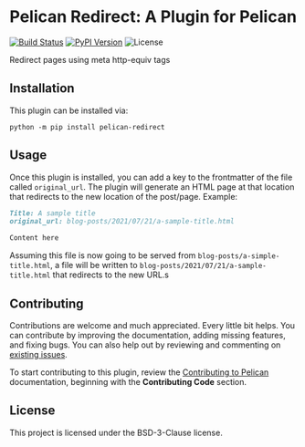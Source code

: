 Pelican Redirect: A Plugin for Pelican
====================================================

[![Build Status](https://img.shields.io/github/workflow/status/pelican-plugins/pelican-redirect/build)](https://github.com/bryanwweber/pelican-redirect/actions)
[![PyPI Version](https://img.shields.io/pypi/v/pelican-redirect)](https://pypi.org/project/pelican-redirect/)
![License](https://img.shields.io/pypi/l/pelican-redirect?color=blue)

Redirect pages using meta http-equiv tags

Installation
------------

This plugin can be installed via:

    python -m pip install pelican-redirect

Usage
-----

Once this plugin is installed, you can add a key to the frontmatter of the file called `original_url`. The plugin will generate an HTML page at that location that redirects to the new location of the post/page. Example:

```markdown
Title: A sample title
original_url: blog-posts/2021/07/21/a-sample-title.html

Content here
```

Assuming this file is now going to be served from `blog-posts/a-simple-title.html`, a file will be written to `blog-posts/2021/07/21/a-sample-title.html` that redirects to the new URL.s

Contributing
------------

Contributions are welcome and much appreciated. Every little bit helps. You can contribute by improving the documentation, adding missing features, and fixing bugs. You can also help out by reviewing and commenting on [existing issues][].

To start contributing to this plugin, review the [Contributing to Pelican][] documentation, beginning with the **Contributing Code** section.

[existing issues]: https://github.com/bryanwweber/pelican-redirect/issues
[Contributing to Pelican]: https://docs.getpelican.com/en/latest/contribute.html

License
-------

This project is licensed under the BSD-3-Clause license.
